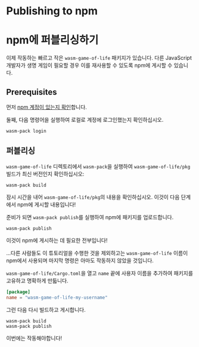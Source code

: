 # Publishing to npm
# npm에 퍼블리싱하기

이제 작동하는 빠르고 작은 `wasm-game-of-life` 패키지가 있습니다. 다른 JavaScript 개발자가 생명 게임이 필요할 경우 이를 재사용할 수 있도록 npm에 게시할 수 있습니다.
<!-- Now that we have a working, fast, *and* small `wasm-game-of-life` package, we can publish it to npm so other JavaScript developers can reuse it, if they ever need an off-the-shelf Game of Life implementation. -->

## Prerequisites

먼저 [npm 계정이 있는지 확인](https://www.npmjs.com/signup)합니다.
<!-- First, [make sure you have an npm account](https://www.npmjs.com/signup). -->

둘째, 다음 명령어을 실행하여 로컬로 계정에 로그인했는지 확인하십시오.
<!-- Second, make sure you are logged into your account locally, by running this command: -->

```
wasm-pack login
```

## 퍼블리싱
<!-- ## Publishing -->

`wasm-game-of-life` 디렉토리에서 `wasm-pack`을 실행하여 `wasm-game-of-life/pkg` 빌드가 최신 버전인지 확인하십시오:
<!-- Make sure that the `wasm-game-of-life/pkg` build is up to date by running `wasm-pack` inside the `wasm-game-of-life` directory: -->

```
wasm-pack build
```

잠시 시간을 내어 `wasm-game-of-life/pkg`의 내용을 확인하십시오. 이것이 다음 단계에서 npm에 게시할 내용입니다!
<!-- Take a moment to check out the contents of `wasm-game-of-life/pkg` now, this is what we are publishing to npm in the next step! -->

준비가 되면 `wasm-pack publish`를 실행하여 npm에 패키지를 업로드합니다.
<!-- When you're ready, run `wasm-pack publish` to upload the package to npm: -->

```
wasm-pack publish
```

이것이 npm에 게시하는 데 필요한 전부입니다!
<!-- That's all it takes to publish to npm!-->

...다른 사람들도 이 튜토리얼을 수행한 것을 제외하고는 `wasm-game-of-life` 이름이 npm에서 사용되며 마지막 명령은 아마도 작동하지 않았을 것입니다.
<!-- ...except other folks have also done this tutorial, and therefore the `wasm-game-of-life` name is taken on npm, and that last command probably didn't work. -->

`wasm-game-of-life/Cargo.toml`을 열고 `name` 끝에 사용자 이름을 추가하여 패키지를 고유하고 명확하게 만듧니다.
<!--Open up `wasm-game-of-life/Cargo.toml` and add your username to the end of the `name` to disambiguate the package in a unique way: -->

```toml
[package]
name = "wasm-game-of-life-my-username"
```

그런 다음 다시 빌드하고 게시합니다.
<!-- Then, rebuild and publish again: -->

```
wasm-pack build
wasm-pack publish
```

이번에는 작동해야합니다!
<!-- This time it should work! -->
